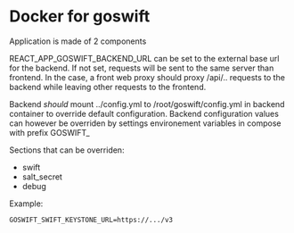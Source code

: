 # Docker for goswift

Application is made of 2 components

REACT_APP_GOSWIFT_BACKEND_URL can be set to the external base url for the backend.
If not set, requests will be sent to the same server than frontend. In the case, a front web proxy
should proxy /api/.. requests to the backend while leaving other requests to the frontend.

Backend *should* mount ../config.yml to /root/goswift/config.yml in backend container to override default configuration.
Backend configuration values can however be overriden by settings environement variables in compose with prefix GOSWIFT_

Sections that can be overriden:

* swift
* salt_secret
* debug

Example:

    GOSWIFT_SWIFT_KEYSTONE_URL=https://.../v3
